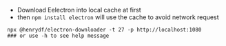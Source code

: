* Download Eelectron into local cache at first
* then `npm install electron` will use the cache to avoid network request

```shell
npx @henrydf/electron-downloader -t 27 -p http://localhost:1080
### or use -h to see help message
```